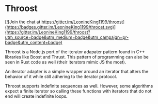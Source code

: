 # Throost

[![Join the chat at https://gitter.im/LeonineKing1199/throost](https://badges.gitter.im/LeonineKing1199/throost.svg)](https://gitter.im/LeonineKing1199/throost?utm_source=badge&utm_medium=badge&utm_campaign=pr-badge&utm_content=badge)

Throost is a Node.js port of the iterator adapater pattern found in
C++ libraries like Boost and Thrust. This pattern of programming can
also be seen in Rust code as well (their iterators mimic JS the most).

An iterator adapter is a simple wrapper around an iterator that alters
the behavior of it while still adhering to the iterator protocol.

Throost supports indefinite sequences as well. However, some algorithms
expect a finite iterator so calling these functions with iterators that
do not end will create indefinite loops.